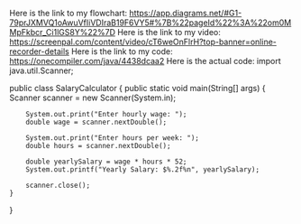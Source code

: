 Here is the link to my flowchart:
https://app.diagrams.net/#G1-79prJXMVQ1oAwuVfIiVDIraB19F6VY5#%7B%22pageId%22%3A%22om0MMpFkbcr_Ci1lGS8Y%22%7D
Here is the link to my video:
https://screenpal.com/content/video/cT6weOnFlrH?top-banner=online-recorder-details
Here is the link to my code:
https://onecompiler.com/java/4438dcaa2
Here is the actual code:
import java.util.Scanner;

public class SalaryCalculator {
    public static void main(String[] args) {
        Scanner scanner = new Scanner(System.in);
        
        System.out.print("Enter hourly wage: ");
        double wage = scanner.nextDouble();
        
        System.out.print("Enter hours per week: ");
        double hours = scanner.nextDouble();
        
        double yearlySalary = wage * hours * 52;
        System.out.printf("Yearly Salary: $%.2f%n", yearlySalary);
        
        scanner.close();
    }
}

